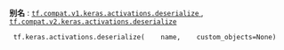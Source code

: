 **别名** : [ `tf.compat.v1.keras.activations.deserialize` ](/api_docs/python/tf/keras/activations/deserialize), [ `tf.compat.v2.keras.activations.deserialize` ](/api_docs/python/tf/keras/activations/deserialize)

```
 tf.keras.activations.deserialize(    name,    custom_objects=None) 
```

